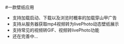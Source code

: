 #一款壁纸应用
- 支持加载启动、下载以及浏览时概率的加载穿山甲广告
- 支持从服务器获取mp4视频转为livePhoto动态壁纸展示
- 支持常见的视频转GIF、视频转livePhoto功能
- 还在完善中...
